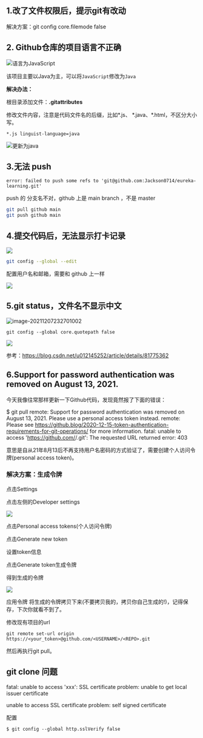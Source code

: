 ## 1.改了文件权限后，提示git有改动

解决方案：git config core.filemode false

## 2. Github仓库的项目语言不正确

![语言为JavaScript](http://cdn.jayh.club/blog/20200905/0AcQCHvEFbtb.png?imageslim)

该项目主要以Java为主，可以将`JavaScript`修改为`Java`

**解决办法：**

根目录添加文件：**.gitattributes**

修改文件内容，注意是代码文件名的后缀，比如\*.js、 \*.java、\*.html，不区分大小写。

```shell
*.js linguist-language=java
```

![更新为java](http://cdn.jayh.club/blog/20200905/Gl1Ws1bNvRzp.png?imageslim)

## 3.无法 push

``` SH
error: failed to push some refs to 'git@github.com:Jackson0714/eureka-learning.git'
```

push 的 分支名不对，github 上是 main branch ，不是 master

``` sh
git pull github main
git push github main
```

## 4.提交代码后，无法显示打卡记录

![](http://cdn.jayh.club/uPic/image-20211126002545816OYhrFN.png)

```sh
git config --global --edit
```



配置用户名和邮箱，需要和 github 上一样

![](http://cdn.jayh.club/uPic/image-202111260026562055RKUk2.png)

## 5.git status，文件名不显示中文

![image-20211207232701002](http://cdn.jayh.club/uPic/image-202112072327010029w6iiI.png)

```
git config --global core.quotepath false
```

![](http://cdn.jayh.club/uPic/image-20211207232739284bmmBfg.png)

参考：https://blog.csdn.net/u012145252/article/details/81775362



## 6.Support for password authentication was removed on August 13, 2021. 

今天我像往常那样更新一下Github代码，发现竟然报了下面的错误：

$ git pull
remote: Support for password authentication was removed on August 13, 2021. Please use a personal access token instead.
remote: Please see https://github.blog/2020-12-15-token-authentication-requirements-for-git-operations/ for more information.
fatal: unable to access 'https://github.com/<USERNAME>/<REPO>.git': The requested URL returned error: 403

意思是自从21年8月13后不再支持用户名密码的方式验证了，需要创建个人访问令牌(personal access token)。

### 解决方案：生成令牌

点击Settings

点击左侧的Developer settings

![](http://cdn.jayh.club/uPic/image-20211226110406573t966Ab.png)


点击Personal access tokens(个人访问令牌)


点击Generate new token


设置token信息


点击Generate token生成令牌

得到生成的令牌

![](http://cdn.jayh.club/uPic/image-20211226110234851oauAlh.png)

应用令牌
将生成的令牌拷贝下来(不要拷贝我的，拷贝你自己生成的!)，记得保存，下次你就看不到了。

修改现有项目的url

```SH
git remote set-url origin  https://<your_token>@github.com/<USERNAME>/<REPO>.git
```

然后再执行git pull。





## git clone 问题

fatal: unable to access 'xxx': SSL certificate problem: unable to get local issuer certificate

unable to access SSL certificate problem: self signed certificate

配置

```SH
$ git config --global http.sslVerify false
```



